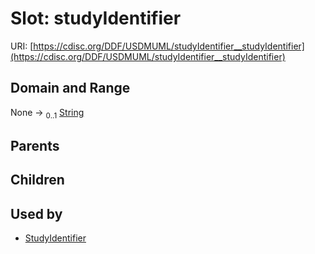 
# Slot: studyIdentifier




URI: [https://cdisc.org/DDF/USDMUML/studyIdentifier__studyIdentifier](https://cdisc.org/DDF/USDMUML/studyIdentifier__studyIdentifier)


## Domain and Range

None &#8594;  <sub>0..1</sub> [String](types/String.md)

## Parents


## Children


## Used by

 * [StudyIdentifier](StudyIdentifier.md)
